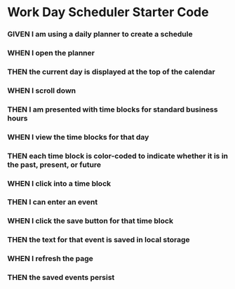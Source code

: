 # Work Day Scheduler Starter Code

### GIVEN I am using a daily planner to create a schedule
### WHEN I open the planner
### THEN the current day is displayed at the top of the calendar
### WHEN I scroll down
### THEN I am presented with time blocks for standard business hours
### WHEN I view the time blocks for that day
### THEN each time block is color-coded to indicate whether it is in the past, present, or future
### WHEN I click into a time block
### THEN I can enter an event
### WHEN I click the save button for that time block
### THEN the text for that event is saved in local storage
### WHEN I refresh the page
### THEN the saved events persist
